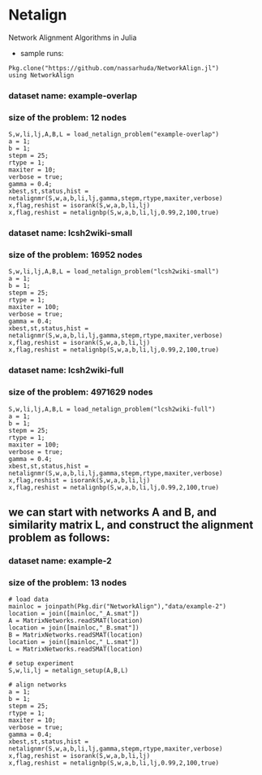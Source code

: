 # Netalign
Network Alignment Algorithms in Julia
* sample runs:
```
Pkg.clone("https://github.com/nassarhuda/NetworkAlign.jl")
using NetworkAlign
```

### dataset name: example-overlap 
### size of the problem: 12 nodes
```
S,w,li,lj,A,B,L = load_netalign_problem("example-overlap")
a = 1;
b = 1;
stepm = 25;
rtype = 1;
maxiter = 10;
verbose = true;
gamma = 0.4;
xbest,st,status,hist = netalignmr(S,w,a,b,li,lj,gamma,stepm,rtype,maxiter,verbose)
x,flag,reshist = isorank(S,w,a,b,li,lj)
x,flag,reshist = netalignbp(S,w,a,b,li,lj,0.99,2,100,true)
```

### dataset name: lcsh2wiki-small
### size of the problem: 16952 nodes
```
S,w,li,lj,A,B,L = load_netalign_problem("lcsh2wiki-small")
a = 1;
b = 1;
stepm = 25;
rtype = 1;
maxiter = 100;
verbose = true;
gamma = 0.4;
xbest,st,status,hist = netalignmr(S,w,a,b,li,lj,gamma,stepm,rtype,maxiter,verbose)
x,flag,reshist = isorank(S,w,a,b,li,lj)
x,flag,reshist = netalignbp(S,w,a,b,li,lj,0.99,2,100,true)
```

### dataset name: lcsh2wiki-full
### size of the problem: 4971629 nodes
```
S,w,li,lj,A,B,L = load_netalign_problem("lcsh2wiki-full")
a = 1;
b = 1;
stepm = 25;
rtype = 1;
maxiter = 100;
verbose = true;
gamma = 0.4;
xbest,st,status,hist = netalignmr(S,w,a,b,li,lj,gamma,stepm,rtype,maxiter,verbose)
x,flag,reshist = isorank(S,w,a,b,li,lj)
x,flag,reshist = netalignbp(S,w,a,b,li,lj,0.99,2,100,true)
```
## we can start with networks A and B, and similarity matrix L, and construct the alignment problem as follows:
### dataset name: example-2
### size of the problem: 13 nodes
```
# load data
mainloc = joinpath(Pkg.dir("NetworkAlign"),"data/example-2")
location = join([mainloc,"_A.smat"])
A = MatrixNetworks.readSMAT(location)
location = join([mainloc,"_B.smat"])
B = MatrixNetworks.readSMAT(location)
location = join([mainloc,"_L.smat"])
L = MatrixNetworks.readSMAT(location)

# setup experiment
S,w,li,lj = netalign_setup(A,B,L)

# align networks
a = 1;
b = 1;
stepm = 25;
rtype = 1;
maxiter = 10;
verbose = true;
gamma = 0.4;
xbest,st,status,hist = netalignmr(S,w,a,b,li,lj,gamma,stepm,rtype,maxiter,verbose)
x,flag,reshist = isorank(S,w,a,b,li,lj)
x,flag,reshist = netalignbp(S,w,a,b,li,lj,0.99,2,100,true)
```
